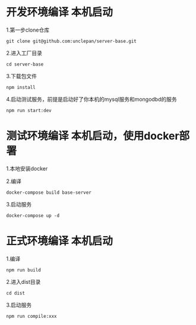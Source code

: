 # 开发环境编译 本机启动
1.第一步clone仓库

    git clone git@github.com:unclepan/server-base.git

2.进入工厂目录

    cd server-base

3.下载包文件

    npm install

4.启动测试服务，前提是启动好了你本机的mysql服务和mongodbd的服务

    npm run start:dev

# 测试环境编译 本机启动，使用docker部署
1.本地安装docker

2.编译

    docker-compose build base-server

3.启动服务

    docker-compose up -d

# 正式环境编译 本机启动
1.编译

    npm run build

2.进入dist目录

    cd dist

3.启动服务

    npm run compile:xxx





